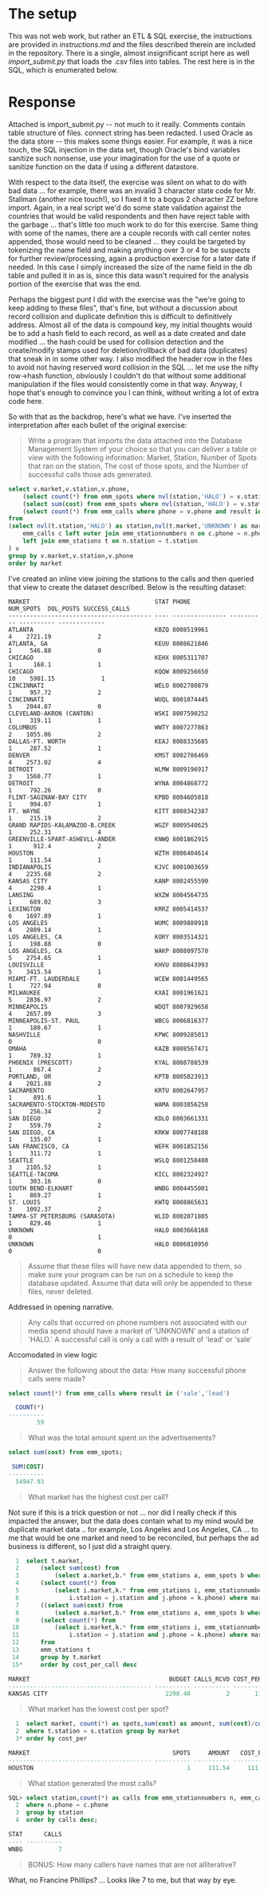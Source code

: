 # The setup
This was not web work, but rather an ETL & SQL exercise, the instructions are provided in *instructions.md* and the files described therein are included in the repository.   There is a single, almost insignificant script here as well *import_submit.py* that loads the .csv files into tables.   The rest here is in the SQL, which is enumerated below.

# Response
Attached is import_submit.py -- not much to it really.   Comments contain table structure of files. connect string has been redacted.   I used Oracle as the data store -- this makes some things easier.   For example, it was a nice touch, the SQL injection in the data set, though Oracle's bind variables sanitize such nonsense, use your imagination for the use of a quote or sanitize function on the data if using a different datastore.

With respect to the data itself, the exercise was silent on what to do with bad data ... for example, there was an invalid 3 character state code for Mr. Stallman (another nice touch!), so I fixed it to a bogus 2 character ZZ before import.  Again, in a real script we'd do some state validation against the countries that would be valid respondents and then have reject table with the garbage ... that's little too much work to do for this exercise.   Same thing with some of the names, there are a couple records with call center notes appended, those would need to be cleaned ... they could be targeted by tokenizing the name field and making anything over 3 or 4 to be suspects for further review/processing, again a production exercise for a later date if needed.   In this case I simply increased the size of the name field in the db table and pulled it in as is, since this data wasn't required for the analysis portion of the exercise that was the end.

Perhaps the biggest punt I did with the exercise was the "we're going to keep adding to these files", that's fine, but without a discussion about record collision and duplicate definition this is difficult to definitively address.   Almost all of the data is compound key, my initial thoughts would be to add a hash field to each record, as well as a date created and date modified ... the hash could be used for collision detection and the create/modify stamps used for deletion/rollback of bad data (duplicates) that sneak in in some other way.    I also modified the header row in the files to avoid not having reserved word collision in the SQL ... let me use the nifty row->hash function, obviously I couldn't do that without some additional manipulation if the files would consistently come in that way.   Anyway, I hope that's enough to convince you I can think, without writing a lot of extra code here.

So with that as the backdrop, here's what we have.  I've inserted the interpretation after each bullet of the original exercise:

> Write a program that imports the data attached into the Database Management System of your choice so that you can deliver a table or view with the following information:
Market, Station, Number of Spots that ran on the station, The cost of those spots, and the Number of successful calls those ads generated.

```sql
select v.market,v.station,v.phone,                                                                                                                    
    (select count(*) from emm_spots where nvl(station,'HALO') = v.station) as num_spots,                                                              
    (select sum(cost) from emm_spots where nvl(station,'HALO') = v.station) as dol_posts,                                                             
    (select count(*) from emm_calls where phone = v.phone and result in ('sale','lead') ) as success_calls                                            
from                                                                                                                                                  
(select nvl(t.station,'HALO') as station,nvl(t.market,'UNKNOWN') as market,c.* from                                                                   
    emm_calls c left outer join emm_stationnumbers n on c.phone = n.phone                                                                             
    left join emm_stations t on n.station = t.station                                                                                                 
) v                                                                                                                                                   
group by v.market,v.station,v.phone                                                                                                                   
order by market         
```
I've created an inline view joining the stations to the calls and then queried that view to create the dataset described.        Below is the resulting dataset:
```
MARKET                                   STAT PHONE            NUM_SPOTS  DOL_POSTS SUCCESS_CALLS
---------------------------------------- ---- --------------- ---------- ---------- -------------
ATLANTA                                  KBZQ 8008519961               4    2721.19             2
ATLANTA, GA                              KEUU 8008621846               1     546.88             0
CHICAGO                                  KEHX 8005311707               1      168.1             1
CHICAGO                                  KQQW 8009256650              10    5901.15             1
CINCINNATI                               WELO 8002780879               1     957.72             2
CINCINNATI                               WUQL 8001074445               5    2044.87             0
CLEVELAND-AKRON (CANTON)                 WSKI 8007590252               1     319.11             1
COLUMBUS                                 WWTY 8007277863               2    1055.06             2
DALLAS-FT. WORTH                         KEAJ 8008335685               1     287.52             1
DENVER                                   KMST 8002786469               4    2573.02             4
DETROIT                                  WLMW 8009196917               3    1560.77             1
DETROIT                                  WYNA 8004868772               1     792.26             0
FLINT-SAGINAW-BAY CITY                   KPBD 8004605818               1     994.07             1
FT. WAYNE                                KITT 8008342387               1     215.19             2
GRAND RAPIDS-KALAMAZOO-B.CREEK           WGZF 8009540625               1     252.31             4
GREENVILLE-SPART-ASHEVLL-ANDER           KNWQ 8001862915               1      912.4             2
HOUSTON                                  WZTH 8006404614               1     111.54             1
INDIANAPOLIS                             KJVC 8001003659               4    2235.68             2
KANSAS CITY                              KANP 8002455590               4     2298.4             1
LANSING                                  WXZW 8004564735               1     689.02             3
LEXINGTON                                KRRZ 8005414537               6    1697.89             1
LOS ANGELES                              WUMC 8009880918               4    2809.14             1
LOS ANGELES, CA                          KORY 8003514321               1     198.88             0
LOS ANGELES, CA                          WAKP 8008097570               5    2754.65             1
LOUISVILLE                               KHVU 8008643993               5    3415.54             1
MIAMI-FT. LAUDERDALE                     WCEW 8001449565               1     727.94             0
MILWAUKEE                                KXAI 8001961621               5    2836.97             2
MINNEAPOLIS                              WDQT 8007929658               4    2657.09             3
MINNEAPOLIS-ST. PAUL                     WBCG 8006816377               1     180.67             1
NASHVILLE                                KPWC 8009285013               0                        0
OMAHA                                    KAZB 8008567471               1     789.32             1
PHOENIX (PRESCOTT)                       KYAL 8008788539               1      867.4             2
PORTLAND, OR                             KPTB 8005823913               4    2021.88             2
SACRAMENTO                               KRTU 8002647957               1      891.6             1
SACRAMENTO-STOCKTON-MODESTO              WAMA 8003856258               1     256.34             2
SAN DIEGO                                KDLO 8003661331               2     559.79             2
SAN DIEGO, CA                            KRKW 8007748108               1     135.07             1
SAN FRANCISCO, CA                        WEFK 8001852156               1     311.72             1
SEATTLE                                  WSLQ 8001258480               3    2105.52             1
SEATTLE-TACOMA                           KICL 8002324927               1     303.16             0
SOUTH BEND-ELKHART                       WNBG 8004455001               1     869.27             1
ST. LOUIS                                KWTQ 8008865631               3    1092.37             2
TAMPA-ST PETERSBURG (SARASOTA)           WLID 8002071805               1     829.46             1
UNKNOWN                                  HALO 8003668168               0                        1
UNKNOWN                                  HALO 8006810950               0                        0
```
> Assume that these files will have new data appended to them, so make sure your program can be run on a schedule to keep the database updated. Assume that data will only be appended to these files, never deleted.

Addressed in opening narrative.

> Any calls that occurred on phone numbers not associated with our media spend should have a market of 'UNKNOWN' and a station of 'HALO.'
A successful call is only a call with a result of 'lead' or 'sale'
 
Accomodated in view logic

> Answer the following about the data:
> How many successful phone calls were made?

```sql
select count(*) from emm_calls where result in ('sale','lead')

  COUNT(*)
----------
        59
```

> What was the total amount spent on the advertisements?

```sql
select sum(cost) from emm_spots;

 SUM(COST)
----------
  54947.93
```
> What market has the highest cost per call?

Not sure if  this is a trick question or not ... nor did I really check if this impacted the answer, but the data does contain what to my mind would be duplicate market data .. for example, Los Angeles and Los Angeles, CA ... to me that would be one market and need to be reconciled, but perhaps the ad business is different, so I just did a straight query.

```sql
  1  select t.market,
  2      (select sum(cost) from
  3          (select a.market,b.* from emm_stations a, emm_spots b where a.station=b.station) where market = t.market)  as budget,
  4      (select count(*) from
  5          (select i.market,k.* from emm_stations i, emm_stationnumbers j, emm_calls k where
  6              i.station = j.station and j.phone = k.phone) where market=t.market) as calls_rcvd,
  7      ((select sum(cost) from
  8          (select a.market,b.* from emm_stations a, emm_spots b where a.station=b.station) where market = t.market)/
  9      (select count(*) from
 10          (select i.market,k.* from emm_stations i, emm_stationnumbers j, emm_calls k where
 11              i.station = j.station and j.phone = k.phone) where market=t.market)) as cost_per_call
 12      from
 13      emm_stations t
 14      group by t.market
 15*     order by cost_per_call desc

MARKET                                       BUDGET CALLS_RCVD COST_PER_CALL
---------------------------------------- ---------- ---------- -------------
KANSAS CITY                                 2298.40          2       1149.20
```

> What market has the lowest cost per spot?
```sql
  1  select market, count(*) as spots,sum(cost) as amount, sum(cost)/count(*) as cost_per from emm_stations t,emm_spots s
  2  where t.station = s.station group by market
  3* order by cost_per

MARKET                                        SPOTS     AMOUNT   COST_PER
---------------------------------------- ---------- ---------- ----------
HOUSTON                                           1     111.54     111.54
```

> What station generated the most calls?
```sql 
SQL> select station,count(*) as calls from emm_stationnumbers n, emm_calls c
  2  where n.phone = c.phone
  3  group by station
  4  order by calls desc;

STAT      CALLS
---- ----------
WNBG          7
```

>BONUS:
>How many callers have names that are not alliterative?
 
What, no Francine Phillips?  ... Looks like 7 to me, but that way by eye.

